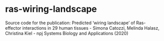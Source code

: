 # ras-wiring-landscape
Source code for the publication:
  Predicted ‘wiring landscape’ of Ras-effector interactions in 29 human tissues - 
  Simona Catozzi, Melinda Halasz, Christina Kiel -
  npj Systems Biology and Applications (2020)
